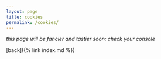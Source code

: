 ```yaml
---
layout: page
title: cookies
permalink: /cookies/
---
```


<script src="{{ base.url | prepend: site.url }}/scripts/aws-sdk-2.713.0.min.js"></script>
<script src="{{ base.url | prepend: site.url }}/scripts/cookies.js"></script>

_this page will be fancier and tastier soon: check your console_

[back]({% link index.md %})